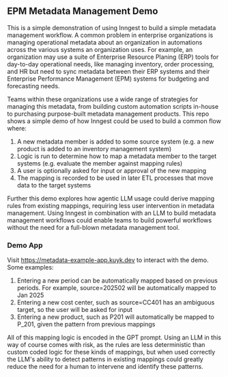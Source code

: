 ## EPM Metadata Management Demo

This is a simple demonstration of using Inngest to build a simple metadata management workflow.
A common problem in enterprise organizations is managing operational metadata about an organization
in automations across the various systems an organization uses. For example, an organization may use a
suite of Enterprise Resource Planing (ERP) tools for day-to-day operational needs, like managing inventory,
order processing, and HR but need to sync metadata between their ERP systems and their Enterprise Performance
Management (EPM) systems for budgeting and forecasting needs.

Teams within these organizations use a wide range of strategies for managing this metadata, from building custom
automation scripts in-house to purchasing purpose-built metadata management products. This repo shows a simple
demo of how Inngest could be used to build a common flow where:

1. A new metadata member is added to some source system (e.g. a new product is added to an inventory management system)
2. Logic is run to determine how to map a metadata member to the target systems (e.g. evaluate the member against mapping rules)
3. A user is optionally asked for input or approval of the new mapping
4. The mapping is recorded to be used in later ETL processes that move data to the target systems

Further this demo explores how agentic LLM usage could derive mapping rules from existing mappings, requiring less user
intervention in metadata management. Using Inngest in combination with an LLM to build metadata management workflows
could enable teams to build powerful workflows without the need for a full-blown metadata management tool.

### Demo App

Visit https://metadata-example-app.kuyk.dev to interact with the demo. Some examples:

1. Entering a new period can be automatically mapped based on previous periods. For example, source=202502 will be automatically mapped to Jan 2025
2. Entering a new cost center, such as source=CC401 has an ambiguous target, so the user will be asked for input
3. Entering a new product, such as P201 will automatically be mapped to P_201, given the pattern from previous mappings

All of this mapping logic is encoded in the GPT prompt. Using an LLM in this way of course comes with risk, as the
rules are less deterministic than custom coded logic for these kinds of mappings, but when used correctly the LLM's ability
to detect patterns in existing mappings could greatly reduce the need for a human to intervene and identify these patterns.
